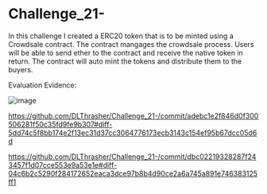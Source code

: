 # Challenge_21-


In this challenge  I created a ERC20 token that is to be minted using a Crowdsale contract. The contract mangages the crowdsale process. Users will be able to send ether to the contract and receive the native token in return. The contract will auto mint the tokens and distribute them to the buyers. 


Evaluation Evidence: 

![image](https://user-images.githubusercontent.com/100537517/184916970-f24c1fd6-0a31-4284-961d-2473256ed1ec.png)


https://github.com/DLThrasher/Challenge_21-/commit/adebc1e2f846d0f300506281f50c35fd9fe9b307#diff-5dd74c5f8bb174e2f13ec31d37cc3064776173ecb3143c154ef95b67dcc05d6d


https://github.com/DLThrasher/Challenge_21-/commit/dbc02219328287f243457f1d07cce553e9a53e1e#diff-04c6b2c5290f284172652eaca3dce97b8b4d90ce2a6a745a891e746383125ff1

